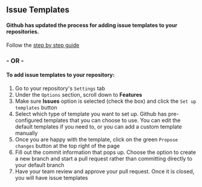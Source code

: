 ## Issue Templates
#### Github has updated the process for adding issue templates to your repositories.

Follow the [step by step guide](https://help.github.com/en/github/building-a-strong-community/configuring-issue-templates-for-your-repository)

### - OR -

#### To add issue templates to your repository:

1. Go to your repository's `Settings` tab
2. Under the `Options` section, scroll down to **Features**
3. Make sure **Issues** option is selected (check the box) and click the `Set up templates` button
4. Select which type of template you want to set up. Github has pre-configured templates that you can choose to use. You can edit the default templates if you need to, or you can add a custom template manually
5. Once you are happy with the template, click on the green `Propose changes` button at the top right of the page
6. Fill out the commit information that pops up. Choose the option to create a new branch and start a pull request rather than committing directly to your default branch
7. Have your team review and approve your pull request. Once it is closed, you will have issue templates